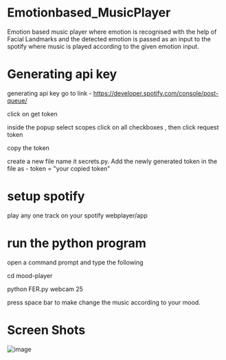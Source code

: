 # Emotionbased_MusicPlayer
 Emotion based music player where emotion is recognised with the help of Facial Landmarks and the detected emotion is passed as an input to the spotify where music is played according to the given emotion input.

# Generating api key
generating api key
go to link - https://developer.spotify.com/console/post-queue/

click on get token

inside the popup select scopes click on all checkboxes , then click request token

copy the token

create a new file name it secrets.py. Add the newly generated token in the file as - token = "your copied token"

# setup spotify

play any one track on your spotify webplayer/app


# run the python program

open a command prompt and type the following

cd mood-player

python FER.py webcam 25

press space bar to make change the music according to your mood.


# Screen Shots

![image](https://user-images.githubusercontent.com/78225676/168332212-f9135ceb-6026-40af-870a-d56317e26de2.png)
